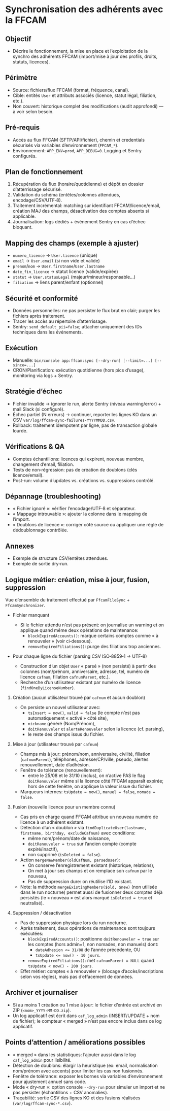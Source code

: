 Synchronisation des adhérents avec la FFCAM
===========================================

Objectif
--------
- Décrire le fonctionnement, la mise en place et l’exploitation de la synchro des adhérents FFCAM (import/mise à jour des profils, droits, statuts, licences).

Périmètre
---------
- Source: fichiers/flux FFCAM (format, fréquence, canal).
- Cible: entités `User` et attributs associés (licence, statut légal, filiation, etc.).
- Non couvert: historique complet des modifications (audit approfondi) — à voir selon besoin.

Pré‑requis
----------
- Accès au flux FFCAM (SFTP/API/fichier), chemin et credentials sécurisés via variables d’environnement (`FFCAM_*`).
- Environnement: `APP_ENV=prod`, `APP_DEBUG=0`. Logging et Sentry configurés.

Plan de fonctionnement
----------------------
1) Récupération du flux (horaire/quotidienne) et dépôt en dossier d’atterrissage sécurisé.
2) Validation du schéma (entêtes/colonnes attendues, encodage/CSV/UTF‑8).
3) Traitement incrémental: matching sur identifiant FFCAM/licence/email, création MAJ des champs, désactivation des comptes absents si applicable.
4) Journalisation: logs dédiés + événement Sentry en cas d’échec bloquant.

Mapping des champs (exemple à ajuster)
--------------------------------------
- `numero_licence` → `User.licence` (unique)
- `email` → `User.email` (si non vide et valide)
- `prenom`/`nom` → `User.firstname`/`User.lastname`
- `date_fin_licence` → statut licence (valide/expirée)
- `statut` → `User.statusLegal` (majeur/mineur/responsable…)
- `filiation` → liens parent/enfant (optionnel)

Sécurité et conformité
----------------------
- Données personnelles: ne pas persister le flux brut en clair; purger les fichiers après traitement.
- Tracer les accès au répertoire d’atterrissage.
- Sentry: `send_default_pii=false`; attacher uniquement des IDs techniques dans les événements.

Exécution
---------
- Manuelle: `bin/console app:ffcam:sync [--dry-run] [--limit=...] [--since=...]`
- CRON/Planification: exécution quotidienne (hors pics d’usage), monitoring via logs + Sentry.

Stratégie d’échec
-----------------
- Fichier invalide → ignorer le run, alerte Sentry (niveau warning/error) + mail Slack (si configuré).
- Échec partiel (N erreurs) → continuer, reporter les lignes KO dans un CSV `var/log/ffcam-sync-failures-YYYYMMDD.csv`.
- Rollback: traitement idempotent par ligne, pas de transaction globale lourde.

Vérifications & QA
------------------
- Comptes échantillons: licences qui expirent, nouveau membre, changement d’email, filiation.
- Tests de non‑régression: pas de création de doublons (clés licence/email).
- Post‑run: volume d’updates vs. créations vs. suppressions contrôlé.

Dépannage (troubleshooting)
---------------------------
- « Fichier ignoré »: vérifier l’encodage/UTF‑8 et séparateur.
- « Mappage introuvable »: ajouter la colonne dans le mapping de l’import.
- « Doublons de licence »: corriger côté source ou appliquer une règle de dédoublonnage contrôlée.

Annexes
-------
- Exemple de structure CSV/entêtes attendues.
- Exemple de sortie dry‑run.

Logique métier: création, mise à jour, fusion, suppression
---------------------------------------------------------

Vue d’ensemble du traitement effectué par `FfcamFileSync` + `FfcamSynchronizer`.

- Fichier manquant
  - Si le fichier attendu n’est pas présent: on journalise un warning et on applique quand même deux opérations de maintenance:
    - `blockExpiredAccounts()`: marque certains comptes comme « à renouveler » (voir ci‑dessous).
    - `removeExpiredFiliations()`: purge des filiations trop anciennes.

- Pour chaque ligne du fichier (parsing CSV ISO‑8859‑1 → UTF‑8)
  - Construction d’un objet `User` « parsé » (non persisté) à partir des colonnes (nom/prénom, anniversaire, adresse, tel, numéro de licence `cafnum`, filiation `cafnumParent`, etc.).
  - Recherche d’un utilisateur existant par numéro de licence (`findOneByLicenseNumber`).

1) Création (aucun utilisateur trouvé par `cafnum` et aucun doublon)
   - On persiste un nouvel utilisateur avec:
     - `tsInsert = now()`, `valid = false` (le compte n’est pas automatiquement « activé » côté site),
     - `nickname` généré (Nom/Prénom),
     - `doitRenouveler` et `alerteRenouveler` selon la licence (cf. parsing),
     - le reste des champs issus du fichier.

2) Mise à jour (utilisateur trouvé par `cafnum`)
   - Champs mis à jour: prénom/nom, anniversaire, civilité, filiation (`cafnumParent`), téléphones, adresse/CP/ville, pseudo, alertes renouvellement, date d’adhésion.
   - Fenêtre de tolérance (renouvellement):
     - entre le 25/08 et le 31/10 (inclus), on n’active PAS le flag `doitRenouveler` même si la licence côté FFCAM apparaît expirée; hors de cette fenêtre, on applique la valeur issue du fichier.
   - Marqueurs internes: `tsUpdate = now()`, `manuel = false`, `nomade = false`.

3) Fusion (nouvelle licence pour un membre connu)
   - Cas pris en charge quand FFCAM attribue un nouveau numéro de licence à un adhérent existant.
   - Détection d’un « doublon » via `findDuplicateUser(lastname, firstname, birthday, excludeCafnum)` avec conditions:
     - même nom/prénom/date de naissance,
     - `doitRenouveler = true` sur l’ancien compte (compte expiré/inactif),
     - non supprimé (`isDeleted = false`).
   - Action `mergeNewMember(oldCafNum, parsedUser)`:
     - On conserve l’enregistrement existant (historique, relations),
     - On met à jour ses champs et on remplace son `cafnum` par le nouveau,
     - Pas de suppression dure: on réutilise l’ID existant.
   - Note: la méthode `mergeExistingMembers($old, $new)` (non utilisée dans le run nocturne) permet aussi de fusionner deux comptes déjà persistés (le « nouveau » est alors marqué `isDeleted = true` et neutralisé).

4) Suppression / désactivation
   - Pas de suppression physique lors du run nocturne.
   - Après traitement, deux opérations de maintenance sont toujours exécutées:
     - `blockExpiredAccounts()`: positionne `doitRenouveler = true` sur les comptes (hors admin=1, non nomades, non manuels) dont:
       - `dateAdhesion <= 31/08` de l’année précédente, OU
       - `tsUpdate <= now() - 10 jours`.
     - `removeExpiredFiliations()`: met `cafnumParent = NULL` quand `tsUpdate < now() - 200 jours`.
   - Effet métier: comptes « à renouveler » (blocage d’accès/inscriptions selon vos règles), mais pas d’effacement de données.

Archiver et journaliser
-----------------------
- Si au moins 1 création ou 1 mise à jour: le fichier d’entrée est archivé en ZIP (`<nom>_YYYY-MM-DD.zip`).
- Un log applicatif est écrit dans `caf_log_admin` (INSERT/UPDATE + nom de fichier); le compteur « merged » n’est pas encore inclus dans ce log applicatif.

Points d’attention / améliorations possibles
-------------------------------------------
- « merged » dans les statistiques: l’ajouter aussi dans le log `caf_log_admin` pour lisibilité.
- Détection de doublons: élargir la heuristique (ex: email, normalisation nom/prénom avec accents) pour limiter les cas non fusionnés.
- Fenêtre de tolérance: exposer les bornes via variables d’environnement pour ajustement annuel sans code.
- Mode « dry‑run »: option console `--dry-run` pour simuler un import et ne pas persister (échantillons + CSV anomalies).
- Traçabilité: sortie CSV des lignes KO et des fusions réalisées (`var/log/ffcam-sync-*.csv`).
